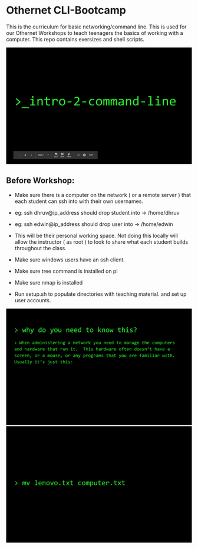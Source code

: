# Othernet CLI-Bootcamp

This is the curriculum for basic networking/command line.  This is used for our Othernet Workshops to teach teenagers the basics of working with a computer. This repo contains exersizes and shell scripts.  

![alt text](./img/intro.png "Logo Title Text 1")

## Before Workshop: 
- Make sure there is a computer on the network ( or a remote server ) that each student can ssh into with their own usernames.  
- eg: ssh dhruv@ip_address should drop student into -> /home/dhruv 
- eg: ssh edwin@ip_address should drop user into -> /home/edwin 
- This will be their personal working space. Not doing this locally will allow the instructor ( as root ) to look to share what each student builds throughout the class.

- Make sure windows users have an ssh client. 
- Make sure tree command is installed on pi
- Make sure nmap is installed
- Run setup.sh to populate directories with teaching material. and set up user accounts.  


![alt text](./img/1.png "Logo Title Text 1")
![alt text](./img/2.png "Logo Title Text 1")

